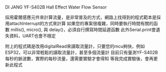 DI JANG YF-S402B Hall Effect Water Flow Sensor

採用霍爾感應元件來計算流量，是非常普及的方式，網路上找得到的程式範本是採用attachInterrupt的方式來計算
如果您的專案很複雜，同時要執行時間有關的函數 millis(), micro(), 與 delay()，必須自行撰寫時間延遲函數
此外Serial.print會遺失資料，UART也會不穩定

附上的程式碼是改用digitalRead來讀取流量計，只要您的mcu夠快，例如ESP32，可以非常輕鬆的讀取流量計，甚至多個流量計
目前只有量測YF-S402B每秒的脈波數，實際的每秒流量，還需要實驗才會得知
等我完成實驗後，會再更新此程式
